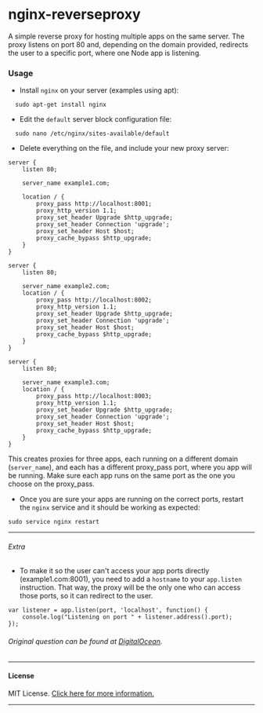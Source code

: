 # nginx-reverseproxy

A simple reverse proxy for hosting multiple apps on the same server.
The proxy listens on port 80 and, depending on the domain provided,
redirects the user to a specific port, where one Node app is listening.

### Usage
* Install `nginx` on your server (examples using apt):

```
  sudo apt-get install nginx
```

* Edit the `default` server block configuration file:

```
  sudo nano /etc/nginx/sites-available/default
```

* Delete everything on the file, and include your new proxy server:

```
server {
    listen 80;

    server_name example1.com;

    location / {
        proxy_pass http://localhost:8001;
        proxy_http_version 1.1;
        proxy_set_header Upgrade $http_upgrade;
        proxy_set_header Connection 'upgrade';
        proxy_set_header Host $host;
        proxy_cache_bypass $http_upgrade;
    }
}

server {
    listen 80;

    server_name example2.com;
    location / {
        proxy_pass http://localhost:8002;
        proxy_http_version 1.1;
        proxy_set_header Upgrade $http_upgrade;
        proxy_set_header Connection 'upgrade';
        proxy_set_header Host $host;
        proxy_cache_bypass $http_upgrade;
    }   
}

server {
    listen 80;

    server_name example3.com;
    location / {
        proxy_pass http://localhost:8003;
        proxy_http_version 1.1;
        proxy_set_header Upgrade $http_upgrade;
        proxy_set_header Connection 'upgrade';
        proxy_set_header Host $host;
        proxy_cache_bypass $http_upgrade;
    }   
}

```
This creates proxies for three apps, each running on a different domain (`server_name`),
and each has a different proxy_pass port, where you app will be running. Make sure each app runs on the same port as the one you choose on the proxy_pass.

* Once you are sure your apps are running on the correct ports, restart the `nginx` service and it should be working as expected:

```
sudo service nginx restart
```

---
###### Extra
* To make it so the user can't access your app ports directly (example1.com:8001), you need to add a `hostname` to your `app.listen` instruction. That way, the proxy will be the only one who can access those ports, so it can redirect to the user.

```
var listener = app.listen(port, 'localhost', function() {
    console.log("Listening on port " + listener.address().port);
});
```

###### Original question can be found at [DigitalOcean](https://www.digitalocean.com/community/questions/two-different-node-apps-with-two-different-domains-in-one-droplet).
---

#### License
MIT License. [Click here for more information.](LICENSE.md)

---
